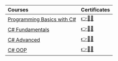 |Courses|Certificates|
|:---|:---|
|<a href="https://softuni.bg/trainings/3503/programming-basics-with-csharp-september-2021" > Programming Basics with C# </a>| <a href="https://softuni.bg/certificates/details/116444/6ed61e96"> 👉📜✅</a> |
|<a href="https://softuni.bg/trainings/3606/programming-fundamentals-with-csharp-january-2022%22%3E" > C# Fundamentals </a>| <a href="https://softuni.bg/certificates/details/130200/4a296539"> 👉📜✅</a> |
|<a href="https://softuni.bg/trainings/3699/csharp-advanced-may-2022%22%3E" > C# Advanced </a>| <a href="https://softuni.bg/certificates/details/136291/1d340b5d"> 👉📜✅</a> |
|<a href="https://softuni.bg/trainings/3700/csharp-oop-june-2022%22%3E" > C# OOP </a>| <a href="https://softuni.bg/certificates/details/141076/1213f2ef"> 👉📜✅</a> |
